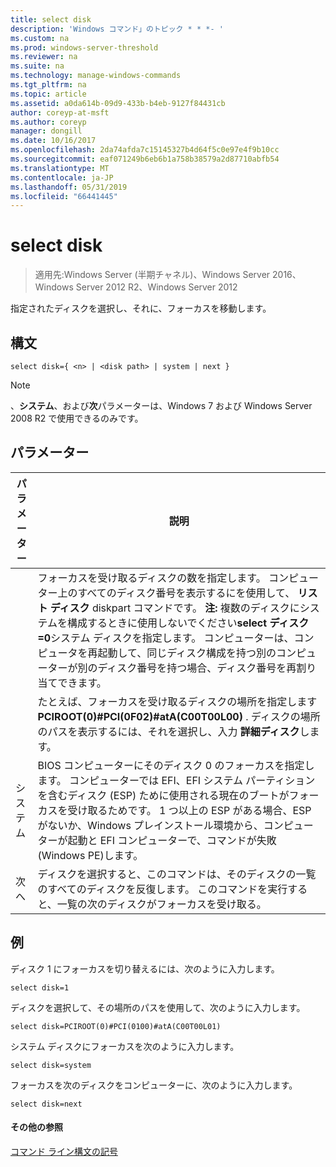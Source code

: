```yaml
---
title: select disk
description: 'Windows コマンド」のトピック * * *- '
ms.custom: na
ms.prod: windows-server-threshold
ms.reviewer: na
ms.suite: na
ms.technology: manage-windows-commands
ms.tgt_pltfrm: na
ms.topic: article
ms.assetid: a0da614b-09d9-433b-b4eb-9127f84431cb
author: coreyp-at-msft
ms.author: coreyp
manager: dongill
ms.date: 10/16/2017
ms.openlocfilehash: 2da74afda7c15145327b4d64f5c0e97e4f9b10cc
ms.sourcegitcommit: eaf071249b6eb6b1a758b38579a2d87710abfb54
ms.translationtype: MT
ms.contentlocale: ja-JP
ms.lasthandoff: 05/31/2019
ms.locfileid: "66441445"
---
```

# <a name="select-disk"></a>select disk

>適用先:Windows Server (半期チャネル)、Windows Server 2016、Windows Server 2012 R2、Windows Server 2012

指定されたディスクを選択し、それに、フォーカスを移動します。  
  
  
  
## <a name="syntax"></a>構文  
  
```  
select disk={ <n> | <disk path> | system | next }  
```  
  
> [!NOTE]  
> **<disk path>** 、**システム**、および**次**パラメーターは、Windows 7 および Windows Server 2008 R2 で使用できるのみです。  
  
## <a name="parameters"></a>パラメーター  
  
|  パラメーター  |                                                                                                                                                                                                            説明                                                                                                                                                                                                            |
|-------------|-----------------------------------------------------------------------------------------------------------------------------------------------------------------------------------------------------------------------------------------------------------------------------------------------------------------------------------------------------------------------------------------------------------------------------------|
|     <n>     | フォーカスを受け取るディスクの数を指定します。 コンピューター上のすべてのディスク番号を表示するにを使用して、 **リスト ディスク** diskpart コマンドです。 **注:** 複数のディスクにシステムを構成するときに使用しないでください**select ディスク\=0**システム ディスクを指定します。 コンピューターは、コンピュータを再起動して、同じディスク構成を持つ別のコンピューターが別のディスク番号を持つ場合、ディスク番号を再割り当てできます。 |
| <disk path> |                                                                                                                 たとえば、フォーカスを受け取るディスクの場所を指定します**PCIROOT\(0\)\#PCI\(0F02\)\#atA\(C00T00L00\)** . ディスクの場所のパスを表示するには、それを選択し、入力 **詳細ディスク**します。                                                                                                                  |
|   システム    |                                 BIOS コンピューターにそのディスク 0 のフォーカスを指定します。 コンピューターでは EFI、EFI システム パーティションを含むディスク \(ESP\) ために使用される現在のブートがフォーカスを受け取るためです。 1 つ以上の ESP がある場合、ESP がないか、Windows プレインストール環境から、コンピューターが起動と EFI コンピューターで、コマンドが失敗\(Windows PE\)します。                                  |
|    次へ     |                                                                                                                                     ディスクを選択すると、このコマンドは、そのディスクの一覧のすべてのディスクを反復します。 このコマンドを実行すると、一覧の次のディスクがフォーカスを受け取る。                                                                                                                                      |
  
## <a name="BKMK_examples"></a>例  
ディスク 1 にフォーカスを切り替えるには、次のように入力します。  
  
```  
select disk=1  
```  
  
ディスクを選択して、その場所のパスを使用して、次のように入力します。  
  
```  
select disk=PCIROOT(0)#PCI(0100)#atA(C00T00L01)  
```  
  
システム ディスクにフォーカスを次のように入力します。  
  
```  
select disk=system  
```  
  
フォーカスを次のディスクをコンピューターに、次のように入力します。  
  
```  
select disk=next  
```  
  
#### <a name="additional-references"></a>その他の参照  
[コマンド ライン構文の記号](command-line-syntax-key.md)  
  

  

